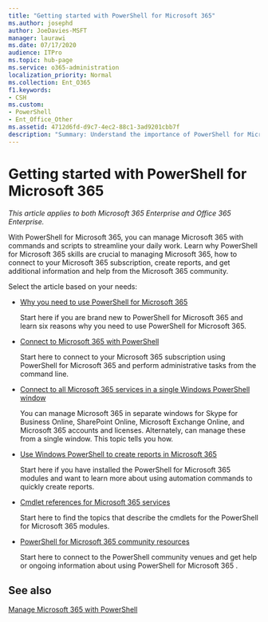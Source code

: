 ```yaml
---
title: "Getting started with PowerShell for Microsoft 365"
ms.author: josephd
author: JoeDavies-MSFT
manager: laurawi
ms.date: 07/17/2020
audience: ITPro
ms.topic: hub-page
ms.service: o365-administration
localization_priority: Normal
ms.collection: Ent_O365
f1.keywords:
- CSH
ms.custom: 
- PowerShell
- Ent_Office_Other
ms.assetid: 4712d6fd-d9c7-4ec2-88c1-3ad9201cbb7f
description: "Summary: Understand the importance of PowerShell for Microsoft 365, get connected to your Microsoft 365 tenant, and get help."
---
```


# Getting started with PowerShell for Microsoft 365

*This article applies to both Microsoft 365 Enterprise and Office 365 Enterprise.*

With PowerShell for Microsoft 365, you can manage Microsoft 365 with commands and scripts to streamline your daily work. Learn why PowerShell for Microsoft 365 skills are crucial to managing Microsoft 365, how to connect to your Microsoft 365 subscription, create reports, and get additional information and help from the Microsoft 365 community.
  
Select the article based on your needs:
  
- [Why you need to use PowerShell for Microsoft 365](why-you-need-to-use-office-365-powershell.md)
    
    Start here if you are brand new to PowerShell for Microsoft 365 and learn six reasons why you need to use PowerShell for Microsoft 365. 
    
- [Connect to Microsoft 365 with PowerShell](connect-to-office-365-powershell.md)
    
    Start here to connect to your Microsoft 365 subscription using PowerShell for Microsoft 365 and perform administrative tasks from the command line.
    
- [Connect to all Microsoft 365 services in a single Windows PowerShell window](connect-to-all-office-365-services-in-a-single-windows-powershell-window.md)
    
    You can manage Microsoft 365 in separate windows for Skype for Business Online, SharePoint Online, Microsoft Exchange Online, and Microsoft 365 accounts and licenses. Alternately, can manage these from a single window. This topic tells you how.
    
- [Use Windows PowerShell to create reports in Microsoft 365](use-windows-powershell-to-create-reports-in-office-365.md)
    
    Start here if you have installed the PowerShell for Microsoft 365 modules and want to learn more about using automation commands to quickly create reports. 
    
- [Cmdlet references for Microsoft 365 services](cmdlet-references-for-office-365-services.md)
    
    Start here to find the topics that describe the cmdlets for the PowerShell for Microsoft 365 modules.
    
- [PowerShell for Microsoft 365 community resources](office-365-powershell-community-resources.md)
    
    Start here to connect to the PowerShell community venues and get help or ongoing information about using PowerShell for Microsoft 365 .
    
## See also

[Manage Microsoft 365 with PowerShell](manage-office-365-with-office-365-powershell.md)

